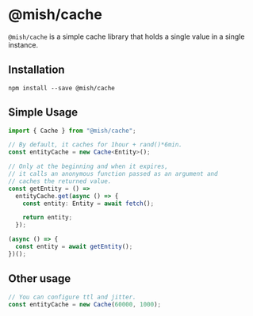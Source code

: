 # @mish/cache
`@mish/cache` is a simple cache library that holds a single value in a single instance.

## Installation
```
npm install --save @mish/cache
```

## Simple Usage
```typescript
import { Cache } from "@mish/cache";

// By default, it caches for 1hour + rand()*6min.
const entityCache = new Cache<Entity>();

// Only at the beginning and when it expires,
// it calls an anonymous function passed as an argument and
// caches the returned value.
const getEntity = () =>
  entityCache.get(async () => {
    const entity: Entity = await fetch();

    return entity;
  });

(async () => {
  const entity = await getEntity();
})();
```

## Other usage
```typescript
// You can configure ttl and jitter.
const entityCache = new Cache(60000, 1000);
```
